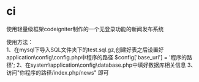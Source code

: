 ci
==
使用轻量级框架codeigniter制作的一个无登录功能的新闻发布系统

使用方法：<br>
1、在mysql下导入SQL文件夹下的test.sql.gz,创建好表之后设置好application\config\config.php中程序的路径
   $config['base_url']	= '程序的路径';
2、在system\application\config\database.php中填好数据库相关信息
3、访问"你程序的路径/index.php/news" 即可
